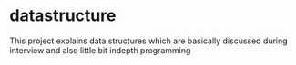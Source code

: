 # datastructure
This project explains data structures which are basically discussed during interview and also little bit indepth programming
